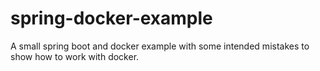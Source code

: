 # spring-docker-example
A small spring boot and docker example with some intended mistakes to show how to work with docker.
